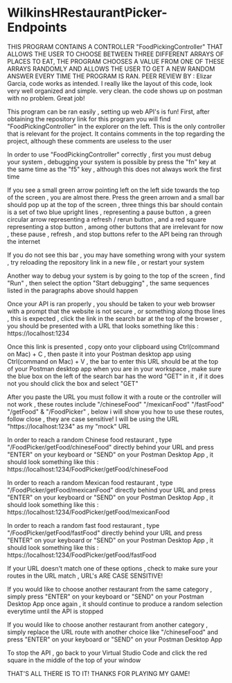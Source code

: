 # WilkinsHRestaurantPicker-Endpoints

THIS PROGRAM CONTAINS A CONTROLLER "FoodPickingController" THAT ALLOWS THE USER TO CHOOSE BETWEEN THREE DIFFERENT ARRAYS OF PLACES TO EAT, THE PROGRAM CHOOSES A VALUE FROM ONE OF THESE ARRAYS RANDOMLY AND ALLOWS THE USER TO GET A NEW RANDOM ANSWER EVERY TIME THE PROGRAM IS RAN.
PEER REVIEW BY : Elizar Garcia, code works as intended. I really like the layout of this code, look very well organized and simple. very clean. the code shows up on postman with no problem. Great job!


This program can be ran easily , setting up web API's is fun! First, after obtaining the repository link for this program you will find "FoodPickingController" in the explorer on the left. This is the only controller that is relevant for the project. It contains comments in the top regarding the project, although these comments are useless to the user

In order to use "FoodPickingController" correctly , first you must debug your system , debugging your system is possible by press the "fn" key at the same time as the "f5" key , although this does not always work the first time

If you see a small green arrow pointing left on the left side towards the top of the screen , you are almost there. Press the green arrown and a small bar should pop up at the top of the screen , three things this bar should contain is a set of two blue upright lines , representing a pause button , a green circular arrow representing a refresh / rerun button , and a red square representing a stop button , among other buttons that are irrelevant for now , these pause , refresh , and stop buttons refer to the API being ran through the internet 

If you do not see this bar , you may have something wrong with your system , try reloading the repository link in a new file , or restart your system

Another way to debug your system is by going to the top of the screen , find "Run" , then select the option "Start debugging" , the same sequences listed in the paragraphs above should happen

Once your API is ran properly , you should be taken to your web browser with a prompt that the website is not secure , or something along those lines , this is expected , click the link in the search bar at the top of the browser , you should be presented with a URL that looks something like this : https://localhost:1234

Once this link is presented , copy onto your clipboard using Ctrl(command on Mac) + C , then paste it into your Postman desktop app using Ctrl(command on Mac) + V  , the bar to enter this URL should be at the top of your Postman desktop app when you are in your workspace , make sure the blue box on the left of the search bar has the word "GET" in it , if it does not you should click the box and select "GET" 


After you paste the URL you must follow it with a route or the controller will not work , these routes include "/chineseFood" "/mexicanFood" "/fastFood" "/getFood" & "/FoodPicker" , below i will show you how to use these routes, follow close , they are case sensitive!
I will be using the URL "https://localhost:1234" as my "mock" URL

In order to reach a random Chinese food restaurant , type "/FoodPicker/getFood/chineseFood" directly behind your URL and press "ENTER" on your keyboard or "SEND" on your Postman Desktop App , it should look something like this : https://localhost:1234/FoodPicker/getFood/chineseFood

In order to reach a random Mexican food restaurant , type "/FoodPicker/getFood/mexicanFood" directly behind your URL and press "ENTER" on your keyboard or "SEND" on your Postman Desktop App , it should look something like this : https://localhost:1234/FoodPicker/getFood/mexicanFood

In order to reach a random fast food restaurant , type "/FoodPicker/getFood/fastFood" directly behind your URL and press "ENTER" on your keyboard or "SEND" on your Postman Desktop App , it should look something like this : https://localhost:1234/FoodPicker/getFood/fastFood

If your URL doesn't match one of these options , check to make sure your routes in the URL match , URL's ARE CASE SENSITIVE!

If you would like to choose another restaurant from the same category , simply press "ENTER" on your keyboard or "SEND" on your Postman Desktop App once again , it should continue to produce a random selection everytime until the API is stopped

If you would like to choose another restaurant from another category , simply replace the URL route with another choice like "/chineseFood" and press "ENTER" on your keyboard or "SEND" on your Postman Desktop App

To stop the API , go back to your Virtual Studio Code and click the red square in the middle of the top of your window

THAT'S ALL THERE IS TO IT!
THANKS FOR PLAYING MY GAME!
